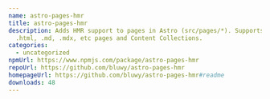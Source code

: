 ```yaml
---
name: astro-pages-hmr
title: astro-pages-hmr
description: Adds HMR support to pages in Astro (src/pages/*). Supports .astro,
  .html, .md, .mdx, etc pages and Content Collections.
categories:
  - uncategorized
npmUrl: https://www.npmjs.com/package/astro-pages-hmr
repoUrl: https://github.com/bluwy/astro-pages-hmr
homepageUrl: https://github.com/bluwy/astro-pages-hmr#readme
downloads: 48
---
```

